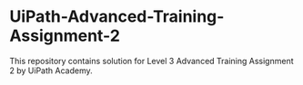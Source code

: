 # UiPath-Advanced-Training-Assignment-2

This repository contains solution for Level 3 Advanced Training Assignment 2 by UiPath Academy.

